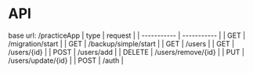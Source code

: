 # API
base url: /practiceApp
| type | request |
| ----------- | ----------- |
| GET    | /migration/start  |
| GET    | /backup/simple/start |
| GET    | /users   |
| GET    | /users/{id} |
| POST    | /users/add |
| DELETE    | /users/remove/{id} |
| PUT    | /users/update/{id} |
| POST  | /auth |
